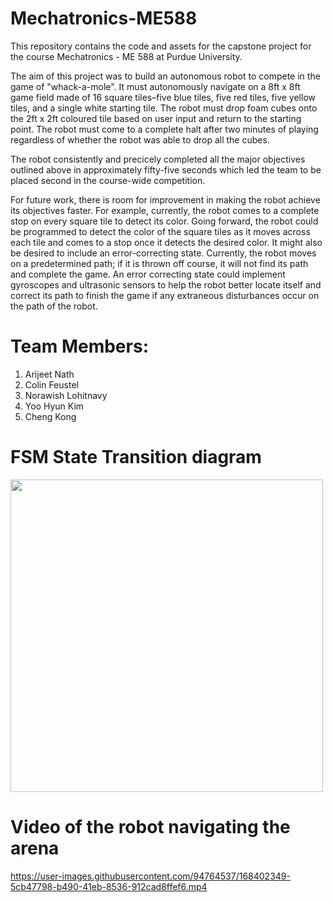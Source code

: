 # Mechatronics-ME588
This repository contains the code and assets for the capstone project for the course Mechatronics - ME 588 at Purdue University.

The aim of this project was to build an autonomous robot to compete in the game of "whack-a-mole". It must autonomously navigate on a 8ft x 8ft game field made of 16 square tiles–five blue tiles, five red tiles, five yellow tiles, and a single white starting tile. The robot must drop foam cubes onto the 2ft x 2ft coloured tile based on user input and return to the starting point. The robot must come to a complete halt after two minutes of playing regardless of whether the robot was able to drop all the cubes.

The robot consistently and precicely completed all the major objectives outlined above in approximately fifty-five seconds which led the team to be placed second in the course-wide competition. 

For future work, there is room for improvement in making the robot achieve its objectives faster. For example, currently, the robot comes to a complete stop on every square tile to detect its color. Going forward, the robot could be programmed to detect the color of the square tiles as it moves across each tile and comes to a stop once it detects the desired color. It might also be desired to  include  an  error-correcting  state.  Currently, the  robot moves  on  a  predetermined  path; if  it is thrown off course, it will not find its path and complete the game. An error correcting state could implement gyroscopes and ultrasonic sensors to help the robot better locate itself and correct its path to finish the game if any extraneous disturbances occur on the path of the robot.


# Team Members:
1. Arijeet Nath
2. Colin Feustel
3. Norawish Lohitnavy
4. Yoo Hyun Kim
5. Cheng Kong

# FSM State Transition diagram
<img src="https://user-images.githubusercontent.com/94764537/168403170-c64275ca-bec9-412b-a235-75236144847d.png" width="500">


# Video of the robot navigating the arena
https://user-images.githubusercontent.com/94764537/168402349-5cb47798-b490-41eb-8536-912cad8ffef6.mp4



